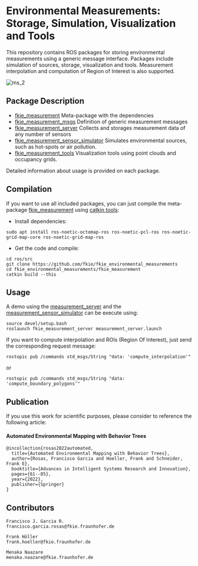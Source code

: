 # Environmental Measurements: Storage, Simulation, Visualization and Tools

This repository contains ROS packages for storing environmental measurements using a generic message interface. Packages include simulation of sources, storage, visualization and tools. Measurement interpolation and computation of Region of Interest is also supported.

![ms_2](https://user-images.githubusercontent.com/748097/169493930-e93c04e3-8fc0-48e1-a086-8087b551316f.png)

## Package Description

- [fkie_measurement](https://github.com/fkie/fkie_environmental_measurements/tree/main/fkie_measurement) Meta-package with the dependencies
- [fkie_measurement_msgs](https://github.com/fkie/fkie_environmental_measurements/tree/main/fkie_measurement_msgs) Definition of generic measurement messages
- [fkie_measurement_server](https://github.com/fkie/fkie_environmental_measurements/tree/main/fkie_measurement_server) Collects and storages measurement data of any number of sensors
- [fkie_measurement_sensor_simulator](https://github.com/fkie/fkie_environmental_measurements/tree/main/fkie_measurement_sensor_simulator) Simulates environmental sources, such as hot-spots or air pollution.
- [fkie_measurement_tools](https://github.com/fkie/fkie_environmental_measurements/tree/main/fkie_measurement_tools) Visualization tools using point clouds and occupancy grids.

Detailed information about usage is provided on each package.

## Compilation

If you want to use all included packages, you can just compile the meta-package [fkie_measurement](https://github.com/fkie/fkie_environmental_measurements/tree/main/fkie_measurement) using [catkin tools](https://catkin-tools.readthedocs.io/en/latest/installing.html):

- Install dependencies:

```
sudo apt install ros-noetic-octomap-ros ros-noetic-pcl-ros ros-noetic-grid-map-core ros-noetic-grid-map-ros
```

- Get the code and compile:

```
cd ros/src
git clone https://github.com/fkie/fkie_environmental_measurements
cd fkie_environmental_measurements/fkie_measurement
catkin build --this
```

## Usage

A demo using the [measurement_server](https://github.com/fkie/fkie_environmental_measurements/tree/main/fkie_measurement_server) and the [measurement_sensor_simulator](https://github.com/fkie/fkie_measurement/tree/main/fkie_measurement_sensor_simulator) can be execute using:

```
source devel/setup.bash
roslaunch fkie_measurement_server measurement_server.launch
```

If you want to compute interpolation and ROIs (Region Of Interest), just send the corresponding request message:

```
rostopic pub /commands std_msgs/String "data: 'compute_interpolation'"
```

or

```
rostopic pub /commands std_msgs/String "data: 'compute_boundary_polygons'"
```

## Publication

If you use this work for scientific purposes, please consider to reference the following article: 

#### Automated Environmental Mapping with Behavior Trees

```
@incollection{rosas2022automated,
  title={Automated Environmental Mapping with Behavior Trees},
  author={Rosas, Francisco Garcia and Hoeller, Frank and Schneider, Frank E},
  booktitle={Advances in Intelligent Systems Research and Innovation},
  pages={61--85},
  year={2022},
  publisher={Springer}
}
```

## Contributors

```
Francisco J. Garcia R.
francisco.garcia.rosas@fkie.fraunhofer.de

Frank Höller
frank.hoeller@fkie.fraunhofer.de

Menaka Naazare 
menaka.naazare@fkie.fraunhofer.de
```
